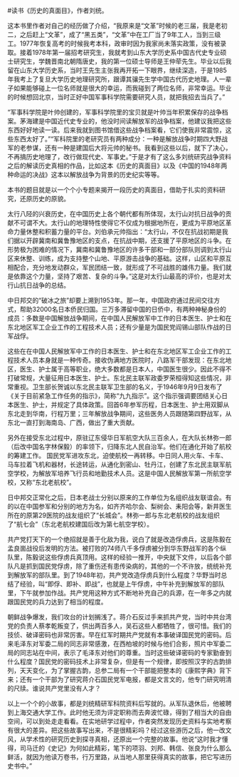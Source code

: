 #读书《历史的真面目》，作者刘统。

这本书里作者对自己的经历做了介绍，“我原来是“文革”时候的老三届，我是老初二，之后赶上“文革”，成了“黑五类”，“文革”中在工厂当了9年工人，当到三级工。1977年恢复高考的时候我考本科，政审时因为我家尚未落实政策，没有被录取。接着1978年第一届招考研究生，我就考到山东大学历史系中国古代史专业硕士研究生，学魏晋南北朝隋唐史，我的第一位硕士导师是王仲荦先生。毕业以后我留在山东大学历史系，当时王先生主张我再开拓一下眼界，继续深造，于是1985年我考上了复旦大学历史地理研究所，跟谭其骧先生学中国古代历史地理。人一辈子如果能够碰上一位名师就是很大的幸运，而我碰到了两位名师，非常幸运。毕业的时候想回北京，当时正好中国军事科学院需要研究人员，就把我招去当兵了。”

“军事科学院是叶帅创建的，军事科学院里的宝贝就是叶帅当年积累保存的战争档案。茅海建是中国近代史专业的，他没时间读解放军的战争档案，他建议我把这些东西好好地读一读。后来我就到图书馆借这些战争档案看，它们使我非常震惊，这些东西太好了。”“军科院里的老研究员有两种成分：一种是解放战争时期四大野战军的老参谋，还有一种是建国后大将元帅的秘书。我看到这些以后，就下了决心，不再搞历史地理了，改行做现代史、军事史。”于是才有了这么多刘统研究战争资料之后的解读历史真相的作品，比如这本《历史的真面目》以及《中国的1948年两种命运的决战》这本以解放战争为背景的历史纪实等等。

本书的题目就是以一个个小专题来揭开一段历史的真面目，借助于扎实的资料研究，还原历史的原貌。

太行八陉的兴衰历史，在中国历史上各个朝代都有所体现，太行山对抗日战争的贡献不可谓不大。太行山的地理特性使得它不仅成为根据地所在，更成为平原地区革命力量休整和积蓄力量的平台。刘伯承元帅指出：“太行山，不仅在抗战初期是我们据以开辟冀南和冀鲁豫地区的支点，在抗战中期，还支援了平原地区的斗争。在形势极为困难的情况下，冀南和冀鲁豫地区的许多干部和一部分部队则调到太行山区来休整、训练，成为支持整个山地、平原游击战争的基础。这样，山区和平原互相配合，充分地发动群众，军民团结一致，就形成了不可战胜的雄伟力量。我们就是依靠这个力量，坚持了艰苦、复杂的斗争。”这是对太行山最高的评价，也是对太行山抗日战争的总结。

中日邦交的“破冰之旅”却要上溯到1953年。那一年，中国政府通过民间交往方式，帮助32000名日本侨民归国。三万多滞留中国的日侨中，有两种神秘身份的成员：多数是中国解放战争期间，在中国人民解放军中工作的日本医生、护士和在东北地区军工企业工作的工程技术人员；还有少量是为国民党阎锡山部队作战的日军战俘。

这些在在中国人民解放军中工作的日本医生、护士和在东北地区军工企业工作的工程技术人员本身就是一种传奇。接收伪满地方医院时，八路军干部发现：在东北地区，医生、护士属于高等职业，绝大多数都是日本人，中国医生很少。因此不得不打破常规，大量征用日本医生、护士。东北民主联军政委罗荣桓得知这些情况，非常重视。卫生部长贺诚以东北民主联军卫生部的名义，于1946年9月9日发布了《关于目前紧急工作任务的指示》，简称“九九指示”。这个指示强调要团结关心日本医生、护士，并规定了具体政策。回首6年参军历程，日本医生、护士用双脚从东北走到华南，行程万里；三年解放战争期间，这些医务人员跟随第四野战军，从东北一直打到海南岛、广西，做出了重大贡献。

另外在接受东北过程中，原驻辽东侵华日军航空大队三百余人，在大队长林弥一郎（后改中国名字林保毅）的率领下，归降东北人民自治军。他们在通化开始了航校的筹建工作。 国民党军进攻东北，迫使航校一再转移。中日同人用火车、卡车、马车拉着飞机和器材，长途转运，从通化到密山、牡丹江，创建了东北民主联军航空学校，为解放军培养飞行员和地勤技术人员。这是中国人民解放军第一所航空学校，又称“东北老航校”。

日中邦交正常化之后，日本老战士分别以原来的工作单位为名组织战友联谊会。有的以在中国参军和分别的地方为名，如齐齐哈尔会、梨树会、耒阳会等，新井医生所在的原第29医院的战友组织了“长城会”。林弥一郎与东北老航校的战友组织了“航七会”（东北老航校建国后改为第七航空学校）。

共产党打天下的一个绝招就是善于化敌为我，说白了就是改造俘虏兵，这是陈毅在孟良崮战役后发明的方法。被打败的74师八千多俘虏被分到华东野战军的各个纵队里，陈毅说这些俘虏兵真顶用。这样的经验一推开，中央就下文件，以后各个部队凡是抓到国民党俘虏，除了重伤还有患传染病的，其他的一个不许放，统统补充到解放军的部队里。到了1948年初，共产党改造俘虏兵到什么程度？华野当时总结了经验，叫“即俘、即补、即战”，也就是上午俘虏，中午补充到解放军的部队里，下午就参加作战。共产党用这种方式不断地补充自己的兵源，在一年多之内就跟国民党的兵力达到了相当的程度。

朝鲜战争爆发，我们攻台的计划搁浅了。蒋介石反过手来抓共产党，当时中共台湾党的负责人蔡孝乾叛变了，供出两百多人，吴石这些人都牺牲了，很可惜。我们的技侦、破译密码也非常厉害。早在红军时期共产党就有本事破译国民党的密码。后来毛泽东对军委二局的同志非常感激，在西柏坡的时候与他们合影，照片中军委二局的同志站在中间，表示了毛泽东对他们的尊重。当时这些破译密码的专家勤奋到什么程度？国民党的密码技术上非常复杂，但是有一个规律，即按照汉字的古韵排列，天天变化，为了掌握古韵，总参二局有一个干部能把整本的《康熙字典》背下来；还有一个干部为了研究蒋介石国民党军电报，都是文言文的，他专门研究明清的尺牍。谁说共产党里没有人才？

以上一个个的小故事，都是刘统精研军科院资料后写就的。从军队退休后，他被聘到上海交通大学工作。此时他无须为评定职称而去奔波忙碌，得到了相当大的自由空间，可以到处走走看看。在实地研学过程中，作者突然发现历史资料与实地考察有很大的差异。把这些故事写出来，不是很精彩吗？经过这些游历之后，他一改文风，从学术性的研究历史到探寻真相，还原出一个完整的故事。他说“这时我才懂得，司马迁的《史记》为何如此精彩，笔下的项羽、刘邦、韩信、张良为什么那么鲜活，就因为他读万卷书，行万里路，从当地人那里获得真实的故事，把它写进历史书中。”